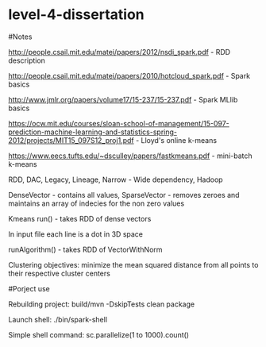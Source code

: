 # level-4-dissertation

#Notes

http://people.csail.mit.edu/matei/papers/2012/nsdi_spark.pdf - RDD description

http://people.csail.mit.edu/matei/papers/2010/hotcloud_spark.pdf - Spark basics

http://www.jmlr.org/papers/volume17/15-237/15-237.pdf - Spark MLlib basics

https://ocw.mit.edu/courses/sloan-school-of-management/15-097-prediction-machine-learning-and-statistics-spring-2012/projects/MIT15_097S12_proj1.pdf - Lloyd's online k-means

https://www.eecs.tufts.edu/~dsculley/papers/fastkmeans.pdf - mini-batch k-means


RDD, DAC, Legacy, Lineage, Narrow - Wide dependency, Hadoop

DenseVector - contains all values, SparseVector - removes zeroes and maintains an array of indecies for the non zero values

Kmeans run() - takes RDD of dense vectors

In input file each line is a dot in 3D space

runAlgorithm() - takes RDD of VectorWithNorm

Clustering objectives:
minimize the mean squared distance from all points to  their  respective  cluster  centers

#Porject use

Rebuilding project: build/mvn -DskipTests clean package

Launch shell: ./bin/spark-shell

Simple shell command: sc.parallelize(1 to 1000).count()